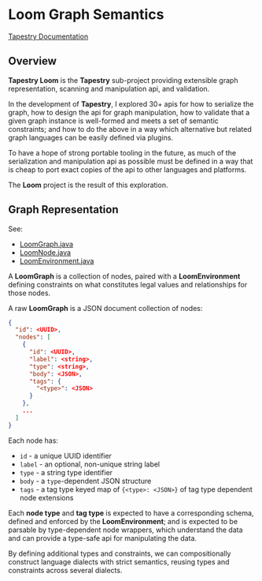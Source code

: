 # Loom Graph Semantics

[Tapestry Documentation](../README.md)


## Overview

**Tapestry Loom** is the **Tapestry** sub-project providing extensible graph representation,
scanning and manipulation api, and validation.

In the development of **Tapestry**, I explored 30+ apis for how to serialize the graph,
how to design the api for graph manipulation, how to validate that a given graph instance
is well-formed and meets a set of semantic constraints; and how to do the above in a way
which alternative but related graph languages can be easily defined via plugins.

To have a hope of strong portable tooling in the future, as much of the serialization
and manipulation api as possible must be defined in a way that is cheap to port
exact copies of the api to other languages and platforms.

The **Loom** project is the result of this exploration.

## Graph Representation

See:
* [LoomGraph.java](../tensortapestry-loom/src/main/java/org/tensortapestry/loom/graph/LoomGraph.java)
* [LoomNode.java](../tensortapestry-loom/src/main/java/org/tensortapestry/loom/graph/LoomNode.java)
* [LoomEnvironment.java](../tensortapestry-loom/src/main/java/org/tensortapestry/loom/graph/LoomEnvironment.java)

A **LoomGraph** is a collection of nodes, paired with a **LoomEnvironment** defining
constraints on what constitutes legal values and relationships for those nodes.

A raw **LoomGraph** is a JSON document collection of nodes:

```json
{
  "id": <UUID>,
  "nodes": [
    {
      "id": <UUID>,
      "label": <string>,
      "type": <string>,
      "body": <JSON>,
      "tags": {
        "<type>": <JSON>
      }
    },
    ...
  ]
}
```

Each node has:
 - `id` - a unique UUID identifier
 - `label` - an optional, non-unique string label
 - `type` - a string type identifier
 - `body` - a `type`-dependent JSON structure
 - `tags` - a tag type keyed map of `{<type>: <JSON>}` of tag type dependent node extensions

Each **node type** and **tag type** is expected to have a corresponding schema, defined
and enforced by the **LoomEnvironment**; and is expected to be parsable by type-dependent
node wrappers, which understand the data and can provide a type-safe api for manipulating
the data.

By defining additional types and constraints, we can compositionally construct language dialects
with strict semantics, reusing types and constraints across several dialects.


